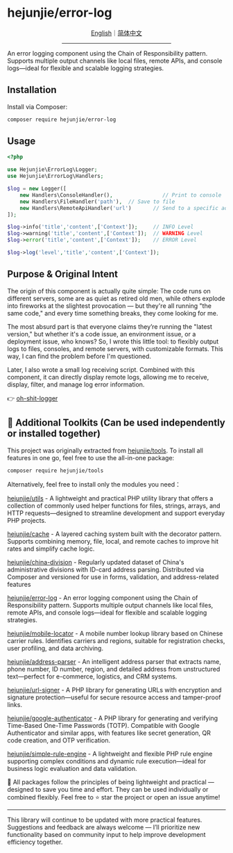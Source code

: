 # hejunjie/error-log

<div align="center">
  <a href="./README.md">English</a>｜<a href="./README.zh-CN.md">简体中文</a>
  <hr width="50%"/>
</div>

An error logging component using the Chain of Responsibility pattern. Supports multiple output channels like local files, remote APIs, and console logs—ideal for flexible and scalable logging strategies.

## Installation

Install via Composer:

```bash
composer require hejunjie/error-log
```

## Usage

```php
<?php

use Hejunjie\ErrorLog\Logger;
use Hejunjie\ErrorLog\Handlers;

$log = new Logger([
    new Handlers\ConsoleHandler(),                // Print to console
    new Handlers\FileHandler('path'),  // Save to file
    new Handlers\RemoteApiHandler('url')       // Send to a specific address
]);

$log->info('title','content',['Context']);     // INFO Level
$log->warning('title','content',['Context']);  // WARNING Level
$log->error('title','content',['Context']);    // ERROR Level

$log->log('level','title','content',['Context']);
```

## Purpose & Original Intent

The origin of this component is actually quite simple:
The code runs on different servers, some are as quiet as retired old men, while others explode into fireworks at the slightest provocation — but they're all running "the same code," and every time something breaks, they come looking for me.

The most absurd part is that everyone claims they’re running the "latest version," but whether it's a code issue, an environment issue, or a deployment issue, who knows?
So, I wrote this little tool: to flexibly output logs to files, consoles, and remote servers, with customizable formats. This way, I can find the problem before I'm questioned.

Later, I also wrote a small log receiving script. Combined with this component, it can directly display remote logs, allowing me to receive, display, filter, and manage log error information.

👉 [oh-shit-logger](https://github.com/zxc7563598/oh-shit-logger)

## 🔧 Additional Toolkits (Can be used independently or installed together)

This project was originally extracted from [hejunjie/tools](https://github.com/zxc7563598/php-tools).
To install all features in one go, feel free to use the all-in-one package:

```bash
composer require hejunjie/tools
```

Alternatively, feel free to install only the modules you need：

[hejunjie/utils](https://github.com/zxc7563598/php-utils) - A lightweight and practical PHP utility library that offers a collection of commonly used helper functions for files, strings, arrays, and HTTP requests—designed to streamline development and support everyday PHP projects.

[hejunjie/cache](https://github.com/zxc7563598/php-cache) - A layered caching system built with the decorator pattern. Supports combining memory, file, local, and remote caches to improve hit rates and simplify cache logic.

[hejunjie/china-division](https://github.com/zxc7563598/php-china-division) - Regularly updated dataset of China's administrative divisions with ID-card address parsing. Distributed via Composer and versioned for use in forms, validation, and address-related features

[hejunjie/error-log](https://github.com/zxc7563598/php-error-log) - An error logging component using the Chain of Responsibility pattern. Supports multiple output channels like local files, remote APIs, and console logs—ideal for flexible and scalable logging strategies.

[hejunjie/mobile-locator](https://github.com/zxc7563598/php-mobile-locator) - A mobile number lookup library based on Chinese carrier rules. Identifies carriers and regions, suitable for registration checks, user profiling, and data archiving.

[hejunjie/address-parser](https://github.com/zxc7563598/php-address-parser) - An intelligent address parser that extracts name, phone number, ID number, region, and detailed address from unstructured text—perfect for e-commerce, logistics, and CRM systems.

[hejunjie/url-signer](https://github.com/zxc7563598/php-url-signer) - A PHP library for generating URLs with encryption and signature protection—useful for secure resource access and tamper-proof links.

[hejunjie/google-authenticator](https://github.com/zxc7563598/php-google-authenticator) - A PHP library for generating and verifying Time-Based One-Time Passwords (TOTP). Compatible with Google Authenticator and similar apps, with features like secret generation, QR code creation, and OTP verification.

[hejunjie/simple-rule-engine](https://github.com/zxc7563598/php-simple-rule-engine) - A lightweight and flexible PHP rule engine supporting complex conditions and dynamic rule execution—ideal for business logic evaluation and data validation.

👀 All packages follow the principles of being lightweight and practical — designed to save you time and effort. They can be used individually or combined flexibly. Feel free to ⭐ star the project or open an issue anytime!

---

This library will continue to be updated with more practical features. Suggestions and feedback are always welcome — I’ll prioritize new functionality based on community input to help improve development efficiency together.
